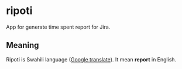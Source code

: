 ripoti
======

App for generate time spent report for Jira.


Meaning
-------

Ripoti is Swahili language ([Google translate](http://translate.google.com/#sw/en/ripoti)). 
It mean **report** in English.





